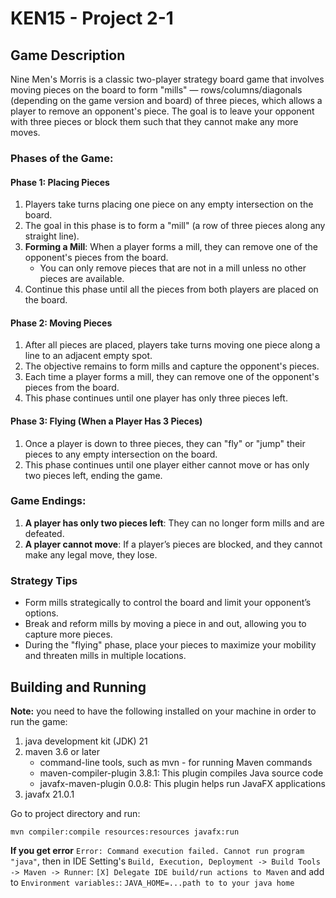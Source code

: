 # KEN15 - Project 2-1

## Game Description
Nine Men's Morris is a classic two-player strategy board game that involves moving pieces on the board to form
"mills" — rows/columns/diagonals (depending on the game version and board) of three pieces, which allows a
player to remove an opponent's piece. The goal is to leave your opponent with three pieces or
block them such that they cannot make any more moves.

### Phases of the Game:
#### Phase 1: Placing Pieces
1. Players take turns placing one piece on any empty intersection on the board.
2. The goal in this phase is to form a "mill" (a row of three pieces along any straight line).
3. **Forming a Mill**: When a player forms a mill, they can remove one of the opponent's pieces from the board.
    - You can only remove pieces that are not in a mill unless no other pieces are available.
4. Continue this phase until all the pieces from both players are placed on the board.

#### Phase 2: Moving Pieces
1. After all pieces are placed, players take turns moving one piece along a line to an adjacent empty spot.
2. The objective remains to form mills and capture the opponent's pieces.
3. Each time a player forms a mill, they can remove one of the opponent's pieces from the board.
4. This phase continues until one player has only three pieces left.

#### Phase 3: Flying (When a Player Has 3 Pieces)
1. Once a player is down to three pieces, they can "fly" or "jump" their pieces to any empty intersection on the board.
2. This phase continues until one player either cannot move or has only two pieces left, ending the game.

### Game Endings:
1. **A player has only two pieces left**: They can no longer form mills and are defeated.
2. **A player cannot move**: If a player’s pieces are blocked, and they cannot make any legal move, they lose.

### Strategy Tips
- Form mills strategically to control the board and limit your opponent’s options.
- Break and reform mills by moving a piece in and out, allowing you to capture more pieces.
- During the "flying" phase, place your pieces to maximize your mobility and threaten mills in multiple locations.


## Building and Running
**Note:** you need to have the following installed on your machine in order to run the game:
1. java development kit (JDK) 21
2. maven 3.6 or later
    * command-line tools, such as mvn - for running Maven commands
    * maven-compiler-plugin 3.8.1: This plugin compiles Java source code
    * javafx-maven-plugin 0.0.8: This plugin helps run JavaFX applications
3. javafx 21.0.1

Go to project directory and run:
```shell
mvn compiler:compile resources:resources javafx:run
```

**If you get error** `Error: Command execution failed. Cannot run program "java"`, then in IDE Setting's
`Build, Execution, Deployment -> Build Tools -> Maven -> Runner`:
`[X] Delegate IDE build/run actions to Maven` and add to `Environment variables:`: `JAVA_HOME=...path to to your java home`
